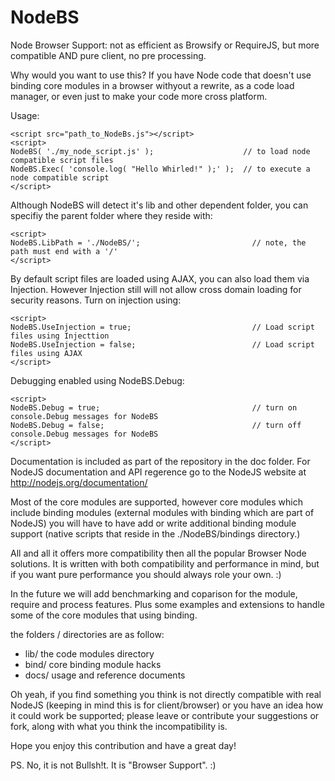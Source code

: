 NodeBS
======

Node Browser Support: not as efficient as Browsify or RequireJS, but more compatible AND pure client, no pre processing.

Why would you want to use this?  If you have Node code that doesn't use binding core modules in a browser withyout a rewrite, as a code load manager, or even just to make your code more cross platform.

Usage:

```
<script src="path_to_NodeBs.js"></script>
<script>
NodeBS( './my_node_script.js' );                    // to load node compatible script files
NodeBS.Exec( 'console.log( "Hello Whirled!" );' );  // to execute a node compatible script
</script>
```

Although NodeBS will detect it's lib and other dependent folder, you can specifiy the parent folder where they reside with:

```
<script>
NodeBS.LibPath = './NodeBS/';                         // note, the path must end with a '/'
</script>
```

By default script files are loaded using AJAX, you can also load them via Injection.  However Injection still will not allow cross domain loading for security reasons.  Turn on injection using:

```
<script>
NodeBS.UseInjection = true;                           // Load script files using Injecttion
NodeBS.UseInjection = false;                          // Load script files using AJAX
</script>
```

Debugging enabled using NodeBS.Debug:

```
<script>
NodeBS.Debug = true;                                  // turn on console.Debug messages for NodeBS
NodeBS.Debug = false;                                 // turn off console.Debug messages for NodeBS
</script>
```

Documentation is included as part of the repository in the doc folder.  For NodeJS documentation and API regerence go to the NodeJS website at http://nodejs.org/documentation/

Most of the core modules are supported, however core modules which include binding modules (external modules with binding which are part of NodeJS) you will have to have add or write additional binding module support (native scripts that reside in the ./NodeBS/bindings directory.)

All and all it offers more compatibility then all the popular Browser Node solutions.  It is written with both compatibility and performance in mind, but if you want pure performance you should always role your own. :)

In the future we will add benchmarking and coparison for the module, require and process features.  Plus some examples and extensions to handle some of the core modules that using binding.

the folders / directories are as follow:

+ lib/   the code modules directory
+ bind/  core binding module hacks
+  docs/  usage and reference documents

Oh yeah, if you find something you think is not directly compatible with real NodeJS (keeping in mind this is for client/browser) or you have an idea how it could work be supported; please leave or contribute your suggestions or fork, along with what you think the incompatibility is.

Hope you enjoy this contribution and have a great day!

PS. No, it is not Bullsh!t. It is "Browser Support".  :)
